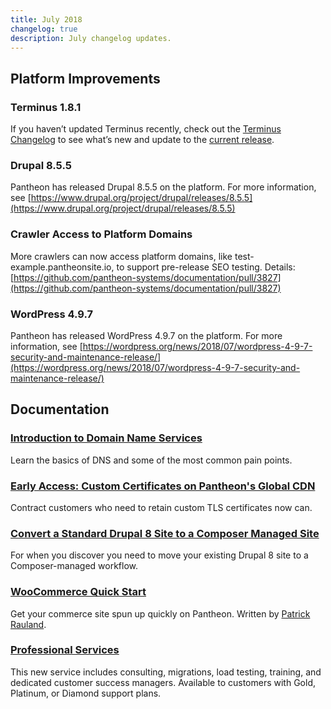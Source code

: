 ```yaml
---
title: July 2018
changelog: true
description: July changelog updates.
---
```

## Platform Improvements
### Terminus 1.8.1
If you haven’t updated Terminus recently, check out the <a data-proofer-ignore href="/docs/terminus/updates/#changelog">Terminus Changelog</a> to see what’s new and update to the <a data-proofer-ignore href="/docs/terminus/updates/#update-to-the-current-release">current release</a>.

### Drupal 8.5.5
Pantheon has released Drupal 8.5.5 on the platform. For more information, see [https://www.drupal.org/project/drupal/releases/8.5.5](https://www.drupal.org/project/drupal/releases/8.5.5)

### Crawler Access to Platform Domains
More crawlers can now access platform domains, like test-example.pantheonsite.io, to support pre-release SEO testing. Details: [https://github.com/pantheon-systems/documentation/pull/3827](https://github.com/pantheon-systems/documentation/pull/3827)

### WordPress 4.9.7
Pantheon has released WordPress 4.9.7 on the platform. For more information, see [https://wordpress.org/news/2018/07/wordpress-4-9-7-security-and-maintenance-release/](https://wordpress.org/news/2018/07/wordpress-4-9-7-security-and-maintenance-release/)

## Documentation

### [Introduction to Domain Name Services](/docs/dns/)
Learn the basics of DNS and some of the most common pain points.

### [Early Access: Custom Certificates on Pantheon's Global CDN](/docs/custom-certificates/)
Contract customers who need to retain custom TLS certificates now can.

### [Convert a Standard Drupal 8 Site to a Composer Managed Site](/docs/guides/composer-convert/)
For when you discover you need to move your existing Drupal 8 site to a Composer-managed workflow.

### [WooCommerce Quick Start](/docs/guides/woocommerce/)
Get your commerce site spun up quickly on Pantheon. Written by [Patrick Rauland](https://www.speakinginbytes.com/).

### [Professional Services](/docs/professional-services/)
This new service includes consulting, migrations, load testing, training, and dedicated customer success managers. Available to customers with Gold, Platinum, or Diamond support plans.
